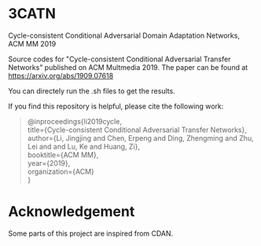 # 3CATN
Cycle-consistent Conditional Adversarial Domain Adaptation Networks, ACM MM 2019

Source codes for "Cycle-consistent Conditional Adversarial Transfer Networks" published on ACM Multmedia 2019. The paper can be found at https://arxiv.org/abs/1909.07618

You can directely run the .sh files to get the results.

If you find this repository is helpful, please cite the following work:
   > @inproceedings{li2019cycle,     
   >   title={Cycle-consistent Conditional Adversarial Transfer Networks},     
   >   author={Li, Jingjing and Chen, Erpeng and Ding, Zhengming and Zhu, Lei and and Lu, Ke and Huang, Zi},     
   >   booktitle={ACM MM},          
   >   year={2019},     
   >   organization={ACM}     
   > }

# Acknowledgement
Some parts of this project are inspired from CDAN.
